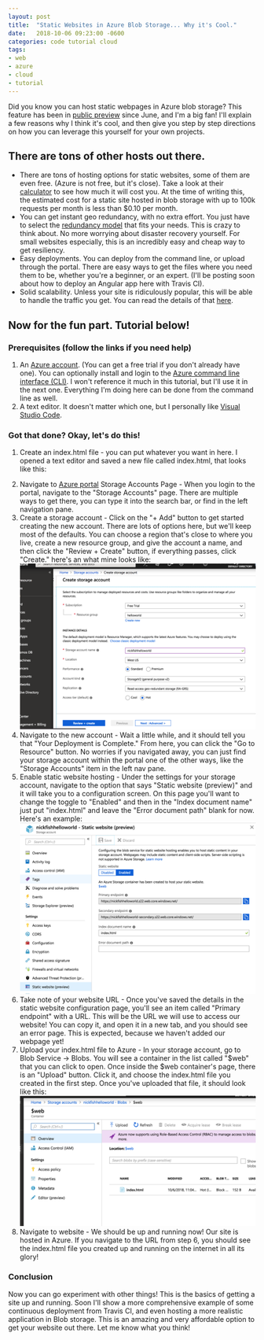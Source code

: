 ```yaml
---
layout: post
title:  "Static Websites in Azure Blob Storage... Why it's Cool."
date:   2018-10-06 09:23:00 -0600
categories: code tutorial cloud
tags:
- web
- azure
- cloud
- tutorial
---
```

Did you know you can host static webpages in Azure blob storage? This feature has been in [public preview](https://azure.microsoft.com/en-us/blog/azure-storage-static-web-hosting-public-preview/) since June, and I'm a big fan! I'll explain a few reasons why I think it's cool, and then give you step by step directions on how you can leverage this yourself for your own projects.

## There are tons of other hosts out there.
* There are tons of hosting options for static websites, some of them are even free. (Azure is not free, but it's close). Take a look at their [calculator](https://azure.microsoft.com/en-us/pricing/calculator/) to see how much it will cost you. At the time of writing this, the estimated cost for a static site hosted in blob storage with up to 100k requests per month is less than $0.10 per month.
* You can get instant geo redundancy, with no extra effort. You just have to select the [redundancy model](https://docs.microsoft.com/en-us/azure/storage/common/storage-redundancy) that fits your needs. This is crazy to think about. No more worrying about disaster recovery yourself. For small websites especially, this is an incredibly easy and cheap way to get resiliency.
* Easy deployments. You can deploy from the command line, or upload through the portal. There are easy ways to get the files where you need them to be, whether you're a beginner, or an expert. (I'll be posting soon about how to deploy an Angular app here with Travis CI).
* Solid scalability. Unless your site is ridiculously popular, this will be able to handle the traffic you get. You can read the details of that [here](https://docs.microsoft.com/en-us/azure/storage/common/storage-scalability-targets#scalability-targets-for-a-storage-account).

## Now for the fun part. Tutorial below!
### Prerequisites (follow the links if you need help)
1. An [Azure account](https://azure.microsoft.com/en-us/free/). (You can get a free trial if you don't already have one). You can optionally install and login to the [Azure command line interface (CLI)](https://docs.microsoft.com/en-us/cli/azure/install-azure-cli?view=azure-cli-latest). I won't reference it much in this tutorial, but I'll use it in the next one. Everything I'm doing here can be done from the command line as well.
2. A text editor. It doesn't matter which one, but I personally like [Visual Studio Code](https://code.visualstudio.com/).

### Got that done? Okay, let's do this!
1. Create an index.html file - you can put whatever you want in here. I opened a text editor and saved a new file called index.html, that looks like this:
<script src="https://gist.github.com/thenickfish/6f691adeb8bc611f4f49be973c96b50a.js"></script>
2. Navigate to [Azure portal](https://portal.azure.com) Storage Accounts Page - When you login to the portal, navigate to the "Storage Accounts" page. There are multiple ways to get there, you can type it into the search bar, or find in the left navigation pane.
3. Create a storage account - Click on the "+ Add" button to get started creating the new account. There are lots of options here, but we'll keep most of the defaults. You can choose a region that's close to where you live, create a new resource group, and give the account a name, and then click the "Review + Create" button, if everything passes, click "Create." here's an what mine looks like:
![Storage Account creation screenshot](/assets/img/AzureBlobStaticWebsite/StorageAccountSetup.png "account creation screenshot")
4. Navigate to the new account - Wait a little while, and it should tell you that "Your Deployment is Complete." From here, you can click the "Go to Resource" button. No worries if you navigated away, you can just find your storage account within the portal one of the other ways, like the "Storage Accounts" item in the left nav pane.
5. Enable static website hosting - Under the settings for your storage account, navigate to the option that says "Static website (preview)" and it will take you to a configuration screen. On this page you'll want to change the toggle to "Enabled" and then in the "Index document name" just put "index.html" and leave the "Error document path" blank for now.
Here's an example:
![Static Website config screenshot](/assets/img/AzureBlobStaticWebsite/StaticWebsiteConfig.png "Static Website config screenshot")
6. Take note of your website URL - Once you've saved the details in the static website configuration page, you'll see an item called "Primary endpoint" with a URL. This will be the URL we will use to access our website! You can copy it, and open it in a new tab, and you should see an error page. This is expected, because we haven't added our webpage yet!
7. Upload your index.html file to Azure - In your storage account, go to Blob Service -> Blobs. You will see a container in the list called "$web" that you can click to open. Once inside the $web container's page, there is an "Upload" button. Click it, and choose the index.html file you created in the first step.
Once you've uploaded that file, it should look like this:
![web container](/assets/img/AzureBlobStaticWebsite/CompleteWebContainer.png "web container")
8. Navigate to website - We should be up and running now! Our site is hosted in Azure. If you navigate to the URL from step 6, you should see the index.html file you created up and running on the internet in all its glory!

### Conclusion
Now you can go experiment with other things! This is the basics of getting a site up and running. Soon I'll show a more comprehensive example of some continuous deployment from Travis CI, and even hosting a more realistic application in Blob storage. This is an amazing and very affordable option to get your website out there. Let me know what you think!